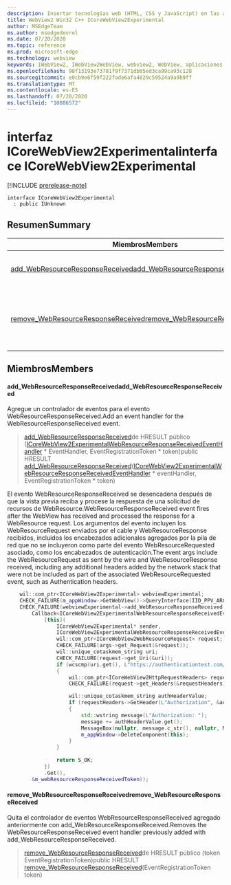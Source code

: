 ```yaml
---
description: Insertar tecnologías web (HTML, CSS y JavaScript) en las aplicaciones nativas con el control Microsoft Edge WebView2
title: WebView2 Win32 C++ ICoreWebView2Experimental
author: MSEdgeTeam
ms.author: msedgedevrel
ms.date: 07/20/2020
ms.topic: reference
ms.prod: microsoft-edge
ms.technology: webview
keywords: IWebView2, IWebView2WebView, webview2, WebView, aplicaciones Win32, Win32, Edge, ICoreWebView2, ICoreWebView2Controller, control de explorador, HTML Edge, ICoreWebView2Experimental
ms.openlocfilehash: 98f13193e73781f9f7371db05ed3ca99ca93c128
ms.sourcegitcommit: e0cb9e6f59f222fade6afa4829c59524a9a9b9ff
ms.translationtype: MT
ms.contentlocale: es-ES
ms.lasthandoff: 07/20/2020
ms.locfileid: "10886572"
---
```

# <span data-ttu-id="e8450-104">interfaz ICoreWebView2Experimental</span><span class="sxs-lookup"><span data-stu-id="e8450-104">interface ICoreWebView2Experimental</span></span> 

[!INCLUDE [prerelease-note](../../includes/prerelease-note.md)]

```
interface ICoreWebView2Experimental
  : public IUnknown
```

## <span data-ttu-id="e8450-105">Resumen</span><span class="sxs-lookup"><span data-stu-id="e8450-105">Summary</span></span>

 <span data-ttu-id="e8450-106">Miembros</span><span class="sxs-lookup"><span data-stu-id="e8450-106">Members</span></span>                        | <span data-ttu-id="e8450-107">Descripciones</span><span class="sxs-lookup"><span data-stu-id="e8450-107">Descriptions</span></span>
--------------------------------|---------------------------------------------
[<span data-ttu-id="e8450-108">add_WebResourceResponseReceived</span><span class="sxs-lookup"><span data-stu-id="e8450-108">add_WebResourceResponseReceived</span></span>](#add_webresourceresponsereceived) | <span data-ttu-id="e8450-109">Agregue un controlador de eventos para el evento WebResourceResponseReceived.</span><span class="sxs-lookup"><span data-stu-id="e8450-109">Add an event handler for the WebResourceResponseReceived event.</span></span>
[<span data-ttu-id="e8450-110">remove_WebResourceResponseReceived</span><span class="sxs-lookup"><span data-stu-id="e8450-110">remove_WebResourceResponseReceived</span></span>](#remove_webresourceresponsereceived) | <span data-ttu-id="e8450-111">Quita el controlador de eventos WebResourceResponseReceived agregado anteriormente con add_WebResourceResponseReceived.</span><span class="sxs-lookup"><span data-stu-id="e8450-111">Removes the WebResourceResponseReceived event handler previously added with add_WebResourceResponseReceived.</span></span>

## <span data-ttu-id="e8450-112">Miembros</span><span class="sxs-lookup"><span data-stu-id="e8450-112">Members</span></span>

#### <span data-ttu-id="e8450-113">add_WebResourceResponseReceived</span><span class="sxs-lookup"><span data-stu-id="e8450-113">add_WebResourceResponseReceived</span></span> 

<span data-ttu-id="e8450-114">Agregue un controlador de eventos para el evento WebResourceResponseReceived.</span><span class="sxs-lookup"><span data-stu-id="e8450-114">Add an event handler for the WebResourceResponseReceived event.</span></span>

> <span data-ttu-id="e8450-115">[add_WebResourceResponseReceived](#add_webresourceresponsereceived)de HRESULT público ([ICoreWebView2ExperimentalWebResourceResponseReceivedEventHandler](icorewebview2experimentalwebresourceresponsereceivedeventhandler.md) \* EventHandler, EventRegistrationToken \* token)</span><span class="sxs-lookup"><span data-stu-id="e8450-115">public HRESULT [add_WebResourceResponseReceived](#add_webresourceresponsereceived)([ICoreWebView2ExperimentalWebResourceResponseReceivedEventHandler](icorewebview2experimentalwebresourceresponsereceivedeventhandler.md) \* eventHandler, EventRegistrationToken \* token)</span></span>

<span data-ttu-id="e8450-116">El evento WebResourceResponseReceived se desencadena después de que la vista previa reciba y procese la respuesta de una solicitud de recursos de WebResource.</span><span class="sxs-lookup"><span data-stu-id="e8450-116">WebResourceResponseReceived event fires after the WebView has received and processed the response for a WebResource request.</span></span> <span data-ttu-id="e8450-117">Los argumentos del evento incluyen los WebResourceRequest enviados por el cable y WebResourceResponse recibidos, incluidos los encabezados adicionales agregados por la pila de red que no se incluyeron como parte del evento WebResourceRequested asociado, como los encabezados de autenticación.</span><span class="sxs-lookup"><span data-stu-id="e8450-117">The event args include the WebResourceRequest as sent by the wire and WebResourceResponse received, including any additional headers added by the network stack that were not be included as part of the associated WebResourceRequested event, such as Authentication headers.</span></span> 
```cpp
    wil::com_ptr<ICoreWebView2Experimental> webviewExperimental;
    CHECK_FAILURE(m_appWindow->GetWebView()->QueryInterface(IID_PPV_ARGS(&webviewExperimental)));
    CHECK_FAILURE(webviewExperimental->add_WebResourceResponseReceived(
        Callback<ICoreWebView2ExperimentalWebResourceResponseReceivedEventHandler>(
            [this](
                ICoreWebView2Experimental* sender,
                ICoreWebView2ExperimentalWebResourceResponseReceivedEventArgs* args) {           
                wil::com_ptr<ICoreWebView2WebResourceRequest> request;
                CHECK_FAILURE(args->get_Request(&request));
                wil::unique_cotaskmem_string uri;
                CHECK_FAILURE(request->get_Uri(&uri));
                if (wcscmp(uri.get(), L"https://authenticationtest.com/HTTPAuth/") == 0)
                {
                    wil::com_ptr<ICoreWebView2HttpRequestHeaders> requestHeaders;
                    CHECK_FAILURE(request->get_Headers(&requestHeaders));

                    wil::unique_cotaskmem_string authHeaderValue;
                    if (requestHeaders->GetHeader(L"Authorization", &authHeaderValue) == S_OK)
                    {
                        std::wstring message(L"Authorization: ");
                        message += authHeaderValue.get();
                        MessageBox(nullptr, message.c_str(), nullptr, MB_OK);
                        m_appWindow->DeleteComponent(this);
                    }
                }
                
                return S_OK;
            })
            .Get(),
        &m_webResourceResponseReceivedToken));
```

#### <span data-ttu-id="e8450-118">remove_WebResourceResponseReceived</span><span class="sxs-lookup"><span data-stu-id="e8450-118">remove_WebResourceResponseReceived</span></span> 

<span data-ttu-id="e8450-119">Quita el controlador de eventos WebResourceResponseReceived agregado anteriormente con add_WebResourceResponseReceived.</span><span class="sxs-lookup"><span data-stu-id="e8450-119">Removes the WebResourceResponseReceived event handler previously added with add_WebResourceResponseReceived.</span></span>

> <span data-ttu-id="e8450-120">[remove_WebResourceResponseReceived](#remove_webresourceresponsereceived)de HRESULT público (token EventRegistrationToken)</span><span class="sxs-lookup"><span data-stu-id="e8450-120">public HRESULT [remove_WebResourceResponseReceived](#remove_webresourceresponsereceived)(EventRegistrationToken token)</span></span>

